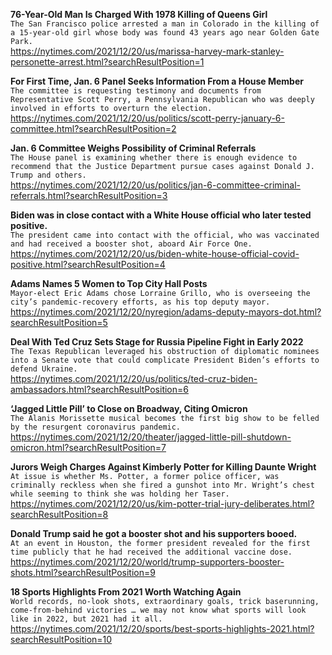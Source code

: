**76-Year-Old Man Is Charged With 1978 Killing of Queens Girl**\
`The San Francisco police arrested a man in Colorado in the killing of a 15-year-old girl whose body was found 43 years ago near Golden Gate Park.`\
https://nytimes.com/2021/12/20/us/marissa-harvey-mark-stanley-personette-arrest.html?searchResultPosition=1

**For First Time, Jan. 6 Panel Seeks Information From a House Member**\
`The committee is requesting testimony and documents from Representative Scott Perry, a Pennsylvania Republican who was deeply involved in efforts to overturn the election.`\
https://nytimes.com/2021/12/20/us/politics/scott-perry-january-6-committee.html?searchResultPosition=2

**Jan. 6 Committee Weighs Possibility of Criminal Referrals**\
`The House panel is examining whether there is enough evidence to recommend that the Justice Department pursue cases against Donald J. Trump and others.`\
https://nytimes.com/2021/12/20/us/politics/jan-6-committee-criminal-referrals.html?searchResultPosition=3

**Biden was in close contact with a White House official who later tested positive.**\
`The president came into contact with the official, who was vaccinated and had received a booster shot, aboard Air Force One.`\
https://nytimes.com/2021/12/20/us/biden-white-house-official-covid-positive.html?searchResultPosition=4

**Adams Names 5 Women to Top City Hall Posts**\
`Mayor-elect Eric Adams chose Lorraine Grillo, who is overseeing the city’s pandemic-recovery efforts, as his top deputy mayor.`\
https://nytimes.com/2021/12/20/nyregion/adams-deputy-mayors-dot.html?searchResultPosition=5

**Deal With Ted Cruz Sets Stage for Russia Pipeline Fight in Early 2022**\
`The Texas Republican leveraged his obstruction of diplomatic nominees into a Senate vote that could complicate President Biden’s efforts to defend Ukraine.`\
https://nytimes.com/2021/12/20/us/politics/ted-cruz-biden-ambassadors.html?searchResultPosition=6

**‘Jagged Little Pill’ to Close on Broadway, Citing Omicron**\
`The Alanis Morissette musical becomes the first big show to be felled by the resurgent coronavirus pandemic.`\
https://nytimes.com/2021/12/20/theater/jagged-little-pill-shutdown-omicron.html?searchResultPosition=7

**Jurors Weigh Charges Against Kimberly Potter for Killing Daunte Wright**\
`At issue is whether Ms. Potter, a former police officer, was criminally reckless when she fired a gunshot into Mr. Wright’s chest while seeming to think she was holding her Taser.`\
https://nytimes.com/2021/12/20/us/kim-potter-trial-jury-deliberates.html?searchResultPosition=8

**Donald Trump said he got a booster shot and his supporters booed.**\
`At an event in Houston, the former president revealed for the first time publicly that he had received the additional vaccine dose.`\
https://nytimes.com/2021/12/20/world/trump-supporters-booster-shots.html?searchResultPosition=9

**18 Sports Highlights From 2021 Worth Watching Again**\
`World records, no-look shots, extraordinary goals, trick baserunning, come-from-behind victories … we may not know what sports will look like in 2022, but 2021 had it all.`\
https://nytimes.com/2021/12/20/sports/best-sports-highlights-2021.html?searchResultPosition=10

